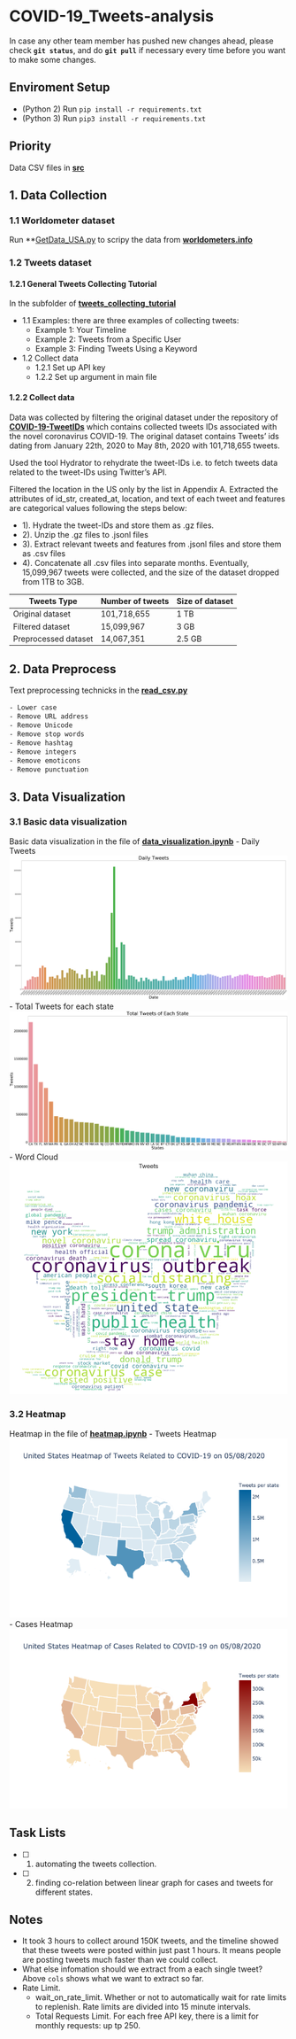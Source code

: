 # COVID-19_Tweets-analysis
In case any other team member has pushed new changes ahead, please check **`git status`**, and do **`git pull`** if necessary every time before you want to make some changes.

## Enviroment Setup
- (Python 2) Run `pip install -r requirements.txt`
- (Python 3) Run `pip3 install -r requirements.txt`

## Priority
Data CSV files in **[src](https://github.com/AllenSun7/COVID-19_Tweets-analysis/tree/master/src)**

## 1. Data Collection
### 1.1 Worldometer dataset
Run **[GetData_USA.py](https://github.com/AllenSun7/COVID-19_Tweets-analysis/blob/master/Data_Collection/GetData_USA.py) to scripy the data from **[worldometers.info](worldometers.info)**
### 1.2 Tweets dataset
#### 1.2.1 General Tweets Collecting Tutorial
In the subfolder of **[tweets_collecting_tutorial](https://github.com/AllenSun7/COVID-19_Tweets-analysis/tree/master/tweets_collection_tutorial)** 
- 1.1 Examples: there are three examples of collecting tweets:
    - Example 1: Your Timeline
    - Example 2: Tweets from a Specific User
    - Example 3: Finding Tweets Using a Keyword
- 1.2 Collect data   
    - 1.2.1 Set up API key
    - 1.2.2 Set up argument in main file

#### 1.2.2 Collect data 
Data was collected by filtering the original dataset under the repository of **[COVID-19-TweetIDs](https://github.com/echen102/COVID-19-TweetIDs)** which contains collected tweets IDs associated with the novel coronavirus COVID-19.
The original dataset contains Tweets’ ids dating from January 22th, 2020 to May 8th, 2020 with 101,718,655 tweets. 

Used the tool Hydrator to rehydrate the tweet-IDs i.e. to fetch tweets data related to the tweet-IDs using Twitter’s API. 

Filtered the location in the US only by the list in Appendix A. Extracted the attributes of id_str, created_at, location, and text of each tweet and features are categorical values following the steps below:

- 1). Hydrate the tweet-IDs and store them as .gz files.
- 2). Unzip the .gz files to .jsonl files
- 3). Extract relevant tweets and features from .jsonl files and store them as .csv files
- 4). Concatenate all .csv files into separate months.
Eventually, 15,099,967 tweets were collected, and the size of the dataset dropped from 1TB to 3GB. 

|Tweets Type            |Number of tweets   |Size of dataset  |
|-------------          |----------------   |---------------  |
| Original dataset      | 101,718,655       |   1 TB          |
| Filtered dataset      |  15,099,967       |   3 GB          |
| Preprocessed dataset  |  14,067,351       | 2.5 GB          |



## 2. Data Preprocess
Text preprocessing technicks in the **[read_csv.py](https://github.com/AllenSun7/COVID-19_Tweets-analysis/blob/master/read_csv.py)**

    - Lower case
    - Remove URL address
    - Remove Unicode
    - Remove stop words
    - Remove hashtag 
    - Remove integers
    - Remove emoticons
    - Remove punctuation

## 3. Data Visualization
### 3.1 Basic data visualization
Basic data visualization in the file of **[data_visualization.ipynb](https://github.com/AllenSun7/COVID-19_Tweets-analysis/blob/master/data_visualization.ipynb)**
    - Daily Tweets
    <img src="https://github.com/AllenSun7/COVID-19_Tweets-analysis/blob/master/src/daily_tweets.png"/>
    - Total Tweets for each state
    <img src="https://github.com/AllenSun7/COVID-19_Tweets-analysis/blob/master/src/tweets_states.png"/>
    - Word Cloud 
    <img src="https://github.com/AllenSun7/COVID-19_Tweets-analysis/blob/master/src/tweets_wordcloud.png"/>

### 3.2 Heatmap 
Heatmap in the file of **[heatmap.ipynb](https://github.com/AllenSun7/COVID-19_Tweets-analysis/blob/master/heatmap.ipynb)**
    - Tweets Heatmap 
    <img src="https://github.com/AllenSun7/COVID-19_Tweets-analysis/blob/master/src/heatmap_tweets.png"/>
    - Cases Heatmap
    <img src="https://github.com/AllenSun7/COVID-19_Tweets-analysis/blob/master/src/heatmap_cases.png"/>

## Task Lists
- [ ]  1) automating the tweets collection.
- [ ]  2) finding co-relation between linear graph for cases and tweets for different states.

## Notes
- It took 3 hours to collect around 150K tweets, and the timeline showed that these tweets were posted within just past 1 hours. It means people are posting tweets much faster than we could collect. 
- What else infomation should we extract from a each single tweet? Above `cols` shows what we want to extract so far.
- Rate Limit.
    - wait_on_rate_limit. Whether or not to automatically wait for rate limits to replenish. Rate limits are divided into 15 minute intervals.  
    - Total Requests Limit. For each free API key, there is a limit for monthly requests: up tp 250. 